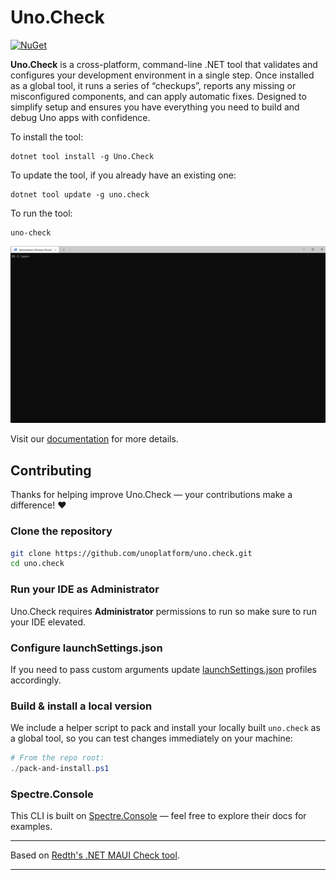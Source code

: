 
# Uno.Check
[![NuGet](https://badgen.net/nuget/v/Uno.Check)](https://www.nuget.org/packages/Uno.Check)

**Uno.Check** is a cross-platform, command-line .NET tool that validates and configures your development environment in a single step.
Once installed as a global tool, it runs a series of “checkups”, reports any missing or misconfigured components, and can apply automatic fixes.
Designed to simplify setup and ensures you have everything you need to build and debug Uno apps with confidence.



To install the tool:
```
dotnet tool install -g Uno.Check
```

To update the tool, if you already have an existing one:
```
dotnet tool update -g uno.check
```

To run the tool:
```
uno-check
```

![uno-check running](https://github.com/unoplatform/uno/raw/master/doc/articles/Assets/uno-check-running.gif)

Visit our [documentation](doc/using-uno-check.md) for more details.

## Contributing

Thanks for helping improve Uno.Check — your contributions make a difference! ❤️

### Clone the repository

```bash
git clone https://github.com/unoplatform/uno.check.git
cd uno.check
```

### Run your IDE as Administrator

Uno.Check requires **Administrator** permissions to run so make sure to run your IDE elevated.

### Configure launchSettings.json

If you need to pass custom arguments update [launchSettings.json](https://github.com/unoplatform/uno.check/blob/main/UnoCheck/Properties/launchSettings.json) profiles accordingly.


### Build & install a local version

We include a helper script to pack and install your locally built `uno.check` as a global tool, so you can test changes immediately on your machine:

```powershell
# From the repo root:
./pack-and-install.ps1
```


### Spectre.Console

This CLI is built on [Spectre.Console](https://spectreconsole.net/) — feel free to explore their docs for examples.



---

Based on [Redth's .NET MAUI Check tool](https://github.com/Redth/dotnet-maui-check).

---
